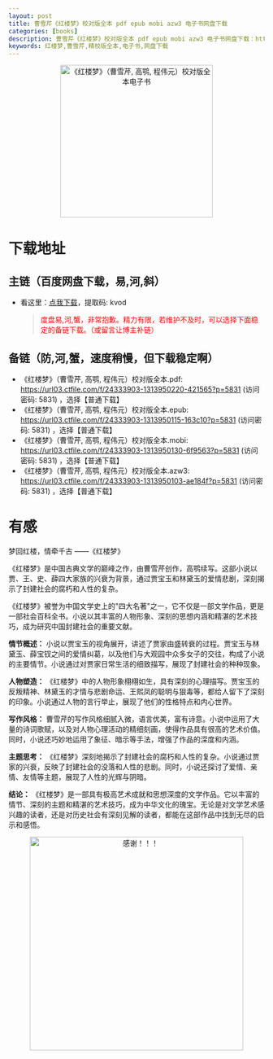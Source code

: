 ```yaml
---
layout: post
title: 曹雪芹《红楼梦》校对版全本 pdf epub mobi azw3 电子书网盘下载
categories: [books]
description: 曹雪芹《红楼梦》校对版全本 pdf epub mobi azw3 电子书网盘下载：https://qweree.cn/index.php/431/
keywords: 红楼梦,曹雪芹,精校版全本,电子书,网盘下载
---
```


<div align="center"><img src="http://qweree.cn/wp-content/uploads/2024/06/hong-lou-meng.jpg" alt="《红楼梦》（曹雪芹, 高鹗, 程伟元）校对版全本电子书" width="300px" height="auto"></div>

# 下载地址

## 主链（百度网盘下载，易,河,斜）

- 看这里：[点我下载](https://pan.baidu.com/s/1qZRtufNxueSwGGkzsLIB5A?pwd=kvod)，提取码: kvod

  > <p style="color:red" >度盘易,河,蟹，非常抱歉。精力有限，若维护不及时，可以选择下面稳定的备链下载。（或留言让博主补链）</p>

## 备链（防,河,蟹，速度稍慢，但下载稳定啊）

- 《红楼梦》（曹雪芹, 高鹗, 程伟元）校对版全本.pdf: <https://url03.ctfile.com/f/24333903-1313950220-421565?p=5831> (访问密码: 5831) ，选择【普通下载】
- 《红楼梦》（曹雪芹, 高鹗, 程伟元）校对版全本.epub: <https://url03.ctfile.com/f/24333903-1313950115-163c10?p=5831> (访问密码: 5831) ，选择【普通下载】
- 《红楼梦》（曹雪芹, 高鹗, 程伟元）校对版全本.mobi: <https://url03.ctfile.com/f/24333903-1313950130-6f9563?p=5831> (访问密码: 5831) ，选择【普通下载】
- 《红楼梦》（曹雪芹, 高鹗, 程伟元）校对版全本.azw3: <https://url03.ctfile.com/f/24333903-1313950103-ae184f?p=5831> (访问密码: 5831) ，选择【普通下载】

# 有感

梦回红楼，情牵千古 ——《红楼梦》

《红楼梦》是中国古典文学的巅峰之作，由曹雪芹创作，高鹗续写。这部小说以贾、王、史、薛四大家族的兴衰为背景，通过贾宝玉和林黛玉的爱情悲剧，深刻揭示了封建社会的腐朽和人性的复杂。

《红楼梦》被誉为中国文学史上的"四大名著"之一，它不仅是一部文学作品，更是一部社会百科全书。小说以其丰富的人物形象、深刻的思想内涵和精湛的艺术技巧，成为研究中国封建社会的重要文献。

**情节概述：**
小说以贾宝玉的视角展开，讲述了贾家由盛转衰的过程。贾宝玉与林黛玉、薛宝钗之间的爱情纠葛，以及他们与大观园中众多女子的交往，构成了小说的主要情节。小说通过对贾家日常生活的细致描写，展现了封建社会的种种现象。

**人物塑造：**
《红楼梦》中的人物形象栩栩如生，具有深刻的心理描写。贾宝玉的反叛精神、林黛玉的才情与悲剧命运、王熙凤的聪明与狠毒等，都给人留下了深刻的印象。小说通过人物的言行举止，展现了他们的性格特点和内心世界。

**写作风格：**
曹雪芹的写作风格细腻入微，语言优美，富有诗意。小说中运用了大量的诗词歌赋，以及对人物心理活动的精细刻画，使得作品具有很高的艺术价值。同时，小说还巧妙地运用了象征、暗示等手法，增强了作品的深度和内涵。

**主题思考：**
《红楼梦》深刻地揭示了封建社会的腐朽和人性的复杂。小说通过贾家的兴衰，反映了封建社会的没落和人性的悲剧。同时，小说还探讨了爱情、亲情、友情等主题，展现了人性的光辉与阴暗。

**结论：**
《红楼梦》是一部具有极高艺术成就和思想深度的文学作品。它以丰富的情节、深刻的主题和精湛的艺术技巧，成为中华文化的瑰宝。无论是对文学艺术感兴趣的读者，还是对历史社会有深刻见解的读者，都能在这部作品中找到无尽的启示和感悟。

<div align="center"><img src="https://pic.imgdb.cn/item/661246bf68eb935713c7f81c.gif" alt="感谢！！！" width="420px" height="auto"/></div>
